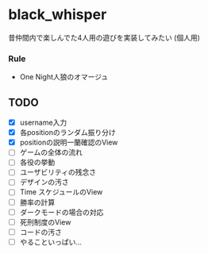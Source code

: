 # black_whisper
昔仲間内で楽しんでた4人用の遊びを実装してみたい
(個人用)

### Rule
- One Night人狼のオマージュ


## TODO
- [x] username入力
- [x] 各positionのランダム振り分け
- [x] positionの説明一蘭確認のView
- [ ] ゲームの全体の流れ
- [ ] 各役の挙動
- [ ] ユーザビリティの残念さ
- [ ] デザインの汚さ
- [ ] Time スケジュールのView
- [ ] 勝率の計算
- [ ] ダークモードの場合の対応
- [ ] 死刑制度のView
- [ ] コードの汚さ
- [ ] やることいっぱい...
